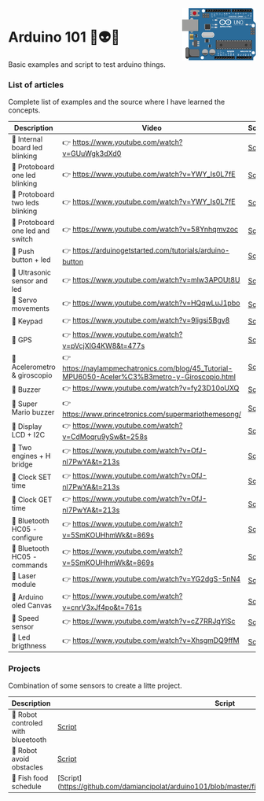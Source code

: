 <img src="https://github.com/damiancipolat/arduino101/blob/master/doc/logo.png?raw=true" width="150px" align="right" />

# Arduino 101 🚀:alien::robot:
Basic examples and script to test arduino things.

### List of articles
Complete list of examples and the source where I have learned the concepts.

| Description | Video  | Script | Circuit |
|-------------|--------|--------|--------|
| :hear_no_evil: Internal board led blinking | :point_right: https://www.youtube.com/watch?v=GUuWgk3dXd0  | [Script](https://github.com/damiancipolat/arduino101/tree/master/internal_led_blink) | -  |
| :hear_no_evil: Protoboard one led blinking | :point_right: https://www.youtube.com/watch?v=YWY_Is0L7fE  | [Script](https://github.com/damiancipolat/arduino101/tree/master/led_blink_protoboard_1) | [Circuit](https://github.com/damiancipolat/arduino101/blob/master/led_blink_protoboard_1/foto.jpg) |
| :hear_no_evil: Protoboard two leds blinking | :point_right: https://www.youtube.com/watch?v=YWY_Is0L7fE  | [Script](https://github.com/damiancipolat/arduino101/tree/master/led_blink_protoboard_2) | [Circuit](https://github.com/damiancipolat/arduino101/blob/master/led_blink_protoboard_2/circuit.jpg) |
| :hear_no_evil: Protoboard one led and switch | :point_right: https://www.youtube.com/watch?v=58Ynhqmvzoc  | [Script](https://github.com/damiancipolat/arduino101/tree/master/led_blink_protoboard_swtich) | [Circuit](https://github.com/damiancipolat/arduino101/blob/master/led_blink_protoboard_swtich/circuit.jpg) |
| :hear_no_evil: Push button + led | :point_right: https://arduinogetstarted.com/tutorials/arduino-button | [Script](https://github.com/damiancipolat/arduino101/tree/master/push-button-led) | [Circuit](https://github.com/damiancipolat/arduino101/blob/master/push-button-led/circuito.jpg?raw=true) |
| :hear_no_evil: Ultrasonic sensor and led | :point_right: https://www.youtube.com/watch?v=mlw3APOUt8U  | [Script](https://github.com/damiancipolat/arduino101/tree/master/ultrasonic_sensor) | [Circuit](https://github.com/damiancipolat/arduino101/blob/master/ultrasonic_sensor/circuit.jpg) |
| :hear_no_evil: Servo movements | :point_right: https://www.youtube.com/watch?v=HQqwLuJ1pbo  | [Script](https://github.com/damiancipolat/arduino101/tree/master/servo_movements) | [Circuit](https://github.com/damiancipolat/arduino101/blob/master/servo_movements/circuito.jpg) |
| :hear_no_evil: Keypad | :point_right: https://www.youtube.com/watch?v=9ligsi5Bgv8  | [Script](https://github.com/damiancipolat/arduino101/tree/master/keypad) | [Circuit](https://github.com/damiancipolat/arduino101/blob/master/servo_movements/circuito.jpg) |
| :hear_no_evil: GPS | :point_right: https://www.youtube.com/watch?v=pVcjXIG4KW8&t=477s  | [Script](https://github.com/damiancipolat/arduino101/tree/master/gps) | [Circuit](https://github.com/damiancipolat/arduino101/blob/master/gps/circuito.jpg) |
| :hear_no_evil: Acelerometro & giroscopio | :point_right: https://naylampmechatronics.com/blog/45_Tutorial-MPU6050-Aceler%C3%B3metro-y-Giroscopio.html  | [Script](https://github.com/damiancipolat/arduino101/tree/master/PMU6050_acelerometer_giro) | [Circuit](https://github.com/damiancipolat/arduino101/blob/master/PMU6050_acelerometer_giro/circuito.jpg) |
| :hear_no_evil: Buzzer | :point_right: https://www.youtube.com/watch?v=fy23D10oUXQ  | [Script](https://github.com/damiancipolat/arduino101/tree/master/buzzer_1) | [Circuit](https://github.com/damiancipolat/arduino101/blob/master/super_mario_buzzer/circuito.jpg) |
| :hear_no_evil: Super Mario buzzer | :point_right: https://www.princetronics.com/supermariothemesong/  | [Script](https://github.com/damiancipolat/arduino101/tree/master/super_mario_buzzer) | [Circuit](https://github.com/damiancipolat/arduino101/blob/master/super_mario_buzzer/circuito.jpg) |
| :hear_no_evil: Display LCD + I2C | :point_right: https://www.youtube.com/watch?v=CdMoqru9ySw&t=258s | [Script](https://github.com/damiancipolat/arduino101/tree/master/display_lcd_i2c) | [Circuit](https://github.com/damiancipolat/arduino101/blob/master/display_lcd_i2c/circuito.jpg?raw=true) |
| :hear_no_evil: Two engines + H bridge | :point_right: https://www.youtube.com/watch?v=OfJ-nl7PwYA&t=213s | [Script](https://github.com/damiancipolat/arduino101/tree/master/one_engine_h_driver) | [Circuit](https://github.com/damiancipolat/arduino101/blob/master/one_engine_h_driver/circuito.jpg?raw=true) |
| :hear_no_evil: Clock SET time | :point_right: https://www.youtube.com/watch?v=OfJ-nl7PwYA&t=213s | [Script](https://github.com/damiancipolat/arduino101/blob/master/clock_set_time/clock_set_time.ino) | [Circuit](https://github.com/damiancipolat/arduino101/blob/master/clock_set_time/circuit.jpg?raw=true) |
| :hear_no_evil: Clock GET time | :point_right: https://www.youtube.com/watch?v=OfJ-nl7PwYA&t=213s | [Script](https://github.com/damiancipolat/arduino101/blob/master/clock_get_time/sketch_sep01a/sketch_sep01a.ino) | [Circuit](https://github.com/damiancipolat/arduino101/blob/master/clock_get_time/circuit.jpg?raw=true) |
| :hear_no_evil: Bluetooth HC05 - configure | :point_right: https://www.youtube.com/watch?v=5SmKOUHhmWk&t=869s | [Script](https://github.com/damiancipolat/arduino101/blob/master/bluetooth_HC05_configure/bluetooth_test.ino) | [Circuit](https://github.com/damiancipolat/arduino101/blob/master/bluetooth_HC05_configure/circuito.png?raw=true) |
| :hear_no_evil: Bluetooth HC05 - commands | :point_right: https://www.youtube.com/watch?v=5SmKOUHhmWk&t=869s | [Script](https://github.com/damiancipolat/arduino101/blob/master/bluetooth_hc05_commands/bluetooth_cmd/bluetooth_cmd.ino) | [Circuit](https://github.com/damiancipolat/arduino101/blob/master/bluetooth_hc05_commands/circuito.png?raw=true) |
| :hear_no_evil: Laser module | :point_right: https://www.youtube.com/watch?v=YG2dgS-5nN4 | [Script](https://github.com/damiancipolat/arduino101/blob/master/laser_module/laser_module.ino) | [Circuit](https://github.com/damiancipolat/arduino101/blob/master/laser_module/circuit.jpg?raw=true) |
| :hear_no_evil: Arduino oled Canvas | :point_right: https://www.youtube.com/watch?v=cnrV3xJf4po&t=761s | [Script](https://github.com/damiancipolat/arduino101/blob/master/oled_screen_canvas/oled_screen_canvas.ino) | [Circuit](https://github.com/damiancipolat/arduino101/blob/master/oled_screen_canvas/circuit.jpg?raw=true) |
| :hear_no_evil: Speed sensor | :point_right: https://www.youtube.com/watch?v=cZ7RRJqYlSc | [Script](https://github.com/damiancipolat/arduino101/blob/master/speed_sensor_wheel/sensor/sensor.ino) | [Circuit](https://github.com/damiancipolat/arduino101/blob/master/speed_sensor_wheel/sensor/circuit.jpg?raw=true) |
| :hear_no_evil: Led brigthness | :point_right: https://www.youtube.com/watch?v=XhsgmDQ9ffM | [Script](https://github.com/damiancipolat/arduino101/blob/master/led_brigthness/led_brigthness.ino) | [Circuit](https://github.com/damiancipolat/arduino101/blob/master/led_brigthness/circuit.png?raw=true) |


### Projects
Combination of some sensors to create a litte project.

| Description | Script |
|-------------|--------|
| :hear_no_evil: Robot controled with blueetooth |  [Script](https://github.com/damiancipolat/arduino101/blob/master/robot_bluetooth_car/robot_bluetooth_car.ino)  |
| :hear_no_evil: Robot avoid obstacles |  [Script](https://github.com/damiancipolat/arduino101/blob/master/robot_avoid_obstacles/robot_avoid_obstacles.ino)  |
| :hear_no_evil: Fish food schedule |  [Script] (https://github.com/damiancipolat/arduino101/blob/master/fish_feeder_control/fish_feeder_control.ino)  |
